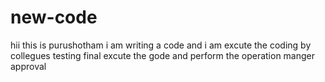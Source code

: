 # new-code
hii this is purushotham
i am writing a code
and i am excute the coding
by collegues testing
final excute the gode and perform the operation
manger approval
